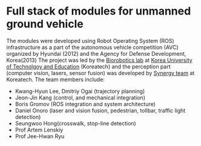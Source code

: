 # Full stack of modules for unmanned ground vehicle
The modules were developed using Robot Operating System (ROS) infrastructure as a part of the autonomous vehicle competition (AVC) organized by Hyundai (2012) and the Agency for Defense Development, Korea(2013)
The project was led by the [Biorobotics lab]( https://robot.kut.ac.kr) at [Korea University of Technolgoy and Education](http://koreatech.ac.kr) (Koreatech) and the perception part (computer vision, lasers, sensor fusion) was developed by [Synergy team](http://synteam.org) at Koreatech.
The team members include: 
* Kwang-Hyun Lee, Dmitriy Ogai (trajectory planning)
* Jeon-Jin Kang (control, and mechanical integration)
* Boris Gromov (ROS integration and system architecture)
* Daniel Onoro (laser and vision fusion, pedestrian, tollbar, traffic light detection)
* Seungwoo Hong(crosswalk, stop-line detection) 
* Prof Artem Lenskiy
* Prof Jee-Hwan Ryu
